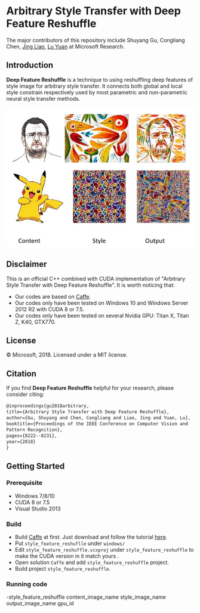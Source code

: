 # Arbitrary Style Transfer with Deep Feature Reshuffle

The major contributors of this repository include Shuyang Gu, Congliang Chen, [Jing Liao](https://liaojing.github.io/html/index.html), [Lu Yuan](http://www.lyuan.org/) at Microsoft Research.

## Introduction

**Deep Feature Reshuffle** is a technique to using reshuffling deep features of style image for arbitrary style transfer. It connects both global and local style constrain respectively used by most parametric and non-parametric neural style transfer methods.

<img src='image/introduction.jpg' width='600'>


## Disclaimer
This is an official C++ combined with CUDA implementation of "Arbitrary Style Transfer with Deep Feature Reshuffle". It is worth noticing that:
- Our codes are based on [Caffe](https://github.com/Microsoft/caffe).
- Our codes only have been tested on Windows 10 and Windows Server 2012 R2 with CUDA 8 or 7.5.
- Our codes only have been tested on several Nvidia GPU: Titan X, Titan Z, K40, GTX770.


## License
© Microsoft, 2018. Licensed under a MIT license.

## Citation
If you find **Deep Feature Reshuffle**  helpful for your research, please consider citing:
```
@inproceedings{gu2018arbitrary, 
title={Arbitrary Style Transfer with Deep Feature Reshuffle}, 
author={Gu, Shuyang and Chen, Congliang and Liao, Jing and Yuan, Lu}, 
booktitle={Proceedings of the IEEE Conference on Computer Vision and Pattern Recognition}, 
pages={8222--8231}, 
year={2018} 
} 
```

## Getting Started

### Prerequisite

- Windows 7/8/10
- CUDA 8 or 7.5
- Visual Studio 2013

### Build

- Build [Caffe](http://caffe.berkeleyvision.org/) at first. Just download and follow the tutorial [here](https://github.com/Microsoft/caffe).
- Put ```style_feature_reshuflle``` under ```windows/```
- Edit ```style_feature_reshuffle.vcxproj``` under ```style_feature_reshuffle``` to make the CUDA version in it match yours .
- Open solution ```Caffe``` and add ```style_feature_reshuffle``` project.
- Build project ```style_feature_reshuffle```.

### Running code
-style_feature_reshuffle content_image_name style_image_name output_image_name gpu_id
